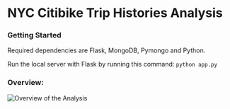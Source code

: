 # NYC Citibike Trip Histories Analysis

### Getting Started
Required dependencies are Flask, MongoDB, Pymongo and Python.

Run the local server with Flask by running this command:
```python app.py```

### Overview: 
![Overview of the Analysis](./overview.png "Overview")
